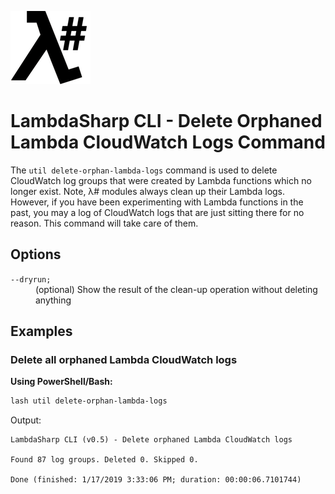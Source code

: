 ![λ#](../../../Docs/LambdaSharp_v2_small.png)

# LambdaSharp CLI - Delete Orphaned Lambda CloudWatch Logs Command

The `util delete-orphan-lambda-logs` command is used to delete CloudWatch log groups that were created by Lambda functions which no longer exist. Note, λ# modules always clean up their Lambda logs. However, if you have been experimenting with Lambda functions in the past, you may a log of CloudWatch logs that are just sitting there for no reason. This command will take care of them.

## Options

<dl>

<dt><code>--dryrun;</code></dt>
<dd>(optional) Show the result of the clean-up operation without deleting anything</dd>

</dl>

## Examples

### Delete all orphaned Lambda CloudWatch logs

__Using PowerShell/Bash:__
```bash
lash util delete-orphan-lambda-logs
```

Output:
```
LambdaSharp CLI (v0.5) - Delete orphaned Lambda CloudWatch logs

Found 87 log groups. Deleted 0. Skipped 0.

Done (finished: 1/17/2019 3:33:06 PM; duration: 00:00:06.7101744)
```
